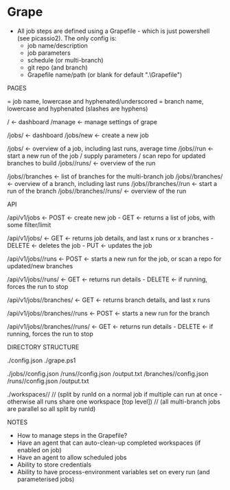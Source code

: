 # Grape

* All job steps are defined using a Grapefile - which is just powershell (see picassio2). The only config is:
    * job name/description
    * job parameters
    * schedule (or multi-branch)
    * git repo (and branch)
    * Grapefile name/path (or blank for default ".\Grapefile")



PAGES

<jobId>       =   job name, lowercase and hyphenated/underscored
<branchId>    =   branch name, lowercase and hyphenated (slashes are hyphens)

/                                                   <- dashboard
/manage                                             <- manage settings of grape

/jobs/                                              <- dashboard
/jobs/new                                           <- create a new job

/jobs/<jobId>                                       <- overview of a job, including last runs, average time
/jobs/<jobId>/run                                   <- start a new run of the job / supply parameters / scan repo for updated branches to build
/jobs/<jobId>/runs/<runId>                          <- overview of the run

/jobs/<jobId>/branches                              <- list of branches for the multi-branch job
/jobs/<jobId>/branches/<branchId>                   <- overview of a branch, including last runs
/jobs/<jobId>/branches/<branchId>/run               <- start a run of the branch
/jobs/<jobId>/branches/<branchId>/runs/<runId>      <- overview of the run




API

/api/v1/jobs                                            <- POST     <- create new job
                                                         - GET      <- returns a list of jobs, with some filter/limit

/api/v1/jobs/<jobId>                                    <- GET      <- returns job details, and last x runs or x branches
                                                         - DELETE   <- deletes the job
                                                         - PUT      <- updates the job

/api/v1/jobs/<jobId>/runs                               <- POST     <- starts a new run for the job, or scan a repo for updated/new branches

/api/v1/jobs/<jobId>/runs/<runId>                       <- GET      <- returns run details
                                                         - DELETE   <- if running, forces the run to stop

/api/v1/jobs/<jobId>/branches/<branchId>                <- GET      <- returns branch details, and last x runs

/api/v1/jobs/<jobId>/branches/<branchId>/runs           <- POST     <- starts a new run for the branch

/api/v1/jobs/<jobId>/branches/<branchId>/runs/<runId>   <- GET      <- returns run details
                                                         - DELETE   <- if running, forces the run to stop




DIRECTORY STRUCTURE

./config.json
./grape.ps1

./jobs/<jobId>/config.json
              /runs/<runId>/config.json
                           /output.txt
              /branches/<branchId>/config.json
                                  /runs/<runId>/config.json
                                               /output.txt

./workspaces/<jobId>/
                    /<runId>/ (split by runId on a normal job if multiple can run at once - otherwise all runs share one workspace [top level])
                    /<branchId>/<runId> (all multi-branch jobs are parallel so all split by runId)



NOTES

* How to manage steps in the Grapefile?
* Have an agent that can auto-clean-up completed workspaces (if enabled on job)
* Have an agent to allow scheduled jobs
* Ability to store credentials
* Ability to have process-environment variables set on every run (and parameterised jobs)